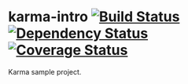 karma-intro [![Build Status](https://travis-ci.org/ama-ch/karma-intro.png?branch=master)](https://travis-ci.org/ama-ch/karma-intro) [![Dependency Status](https://david-dm.org/ama-ch/karma-intro.png)](https://david-dm.org/ama-ch/karma-intro) [![Coverage Status](https://coveralls.io/repos/ama-ch/karma-intro/badge.png?branch=coveralls-setting)](https://coveralls.io/r/ama-ch/karma-intro?branch=coveralls-setting)
===========

Karma sample project.
